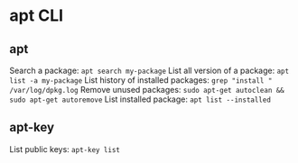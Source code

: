 # apt CLI

## apt
Search a package: `apt search my-package`
List all version of a package: `apt list -a my-package`
List history of installed packages: `grep "install " /var/log/dpkg.log`
Remove unused packages: `sudo apt-get autoclean && sudo apt-get autoremove`
List installed package: `apt list --installed`

## apt-key
List public keys: `apt-key list`
